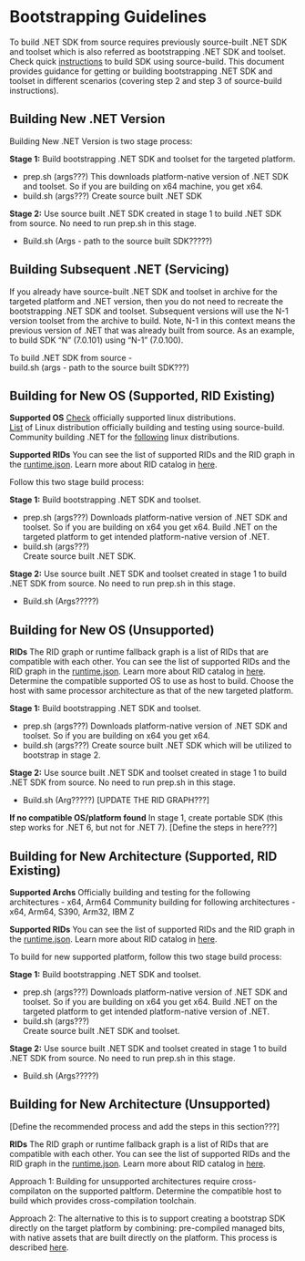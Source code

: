 # Bootstrapping Guidelines

To build .NET SDK from source requires previously source-built .NET SDK and toolset which is also referred as bootstrapping .NET SDK and toolset. Check quick [instructions](https://github.com/dotnet/installer/blob/main/README.md#build-net-from-source-source-build) to build SDK using source-build. This document provides guidance for getting or building  bootstrapping .NET SDK and toolset in different scenarios (covering step 2 and step 3 of source-build instructions).

## Building New .NET Version

Building New .NET Version is two stage process:  

**Stage 1:**
Build bootstrapping .NET SDK and toolset for the targeted platform.

- prep.sh (args???)
 This downloads platform-native version of .NET SDK and toolset. So if you are building on x64 machine, you get x64.
- build.sh (args???)
Create source built .NET SDK

**Stage 2:**
Use source built .NET SDK created in stage 1 to build .NET SDK from source. No need to run prep.sh in this stage.

- Build.sh (Args - path to the source built SDK?????)

## Building Subsequent .NET (Servicing)

If you already have source-built .NET SDK and toolset in archive for the targeted platform and .NET version, then you do not need to recreate the bootstrapping .NET SDK and toolset. Subsequent versions will use the N-1 version toolset from the archive to build. Note, N-1 in this context means the previous version of .NET that was already built from source. As an example, to build SDK “N” (7.0.101) using “N-1” (7.0.100).

To build .NET SDK from source -  
 build.sh (args - path to the source built SDK???)

## Building for New OS (Supported, RID Existing)

**Supported OS**
[Check](https://learn.microsoft.com/en-us/dotnet/core/install/linux) officially supported linux distributions.  
[List](https://github.com/dotnet/installer/blob/release/7.0.1xx/src/SourceBuild/Arcade/eng/common/templates/job/source-build-run-tarball-build.yml#L12-L16) of Linux distribution officially building and testing using source-build.  
Community building .NET for the [following](https://github.com/dotnet/source-build#net-in-linux-distributions) linux distributions.

**Supported RIDs**
You can see the list of supported RIDs and the RID graph in the [runtime.json](https://github.com/dotnet/runtime/blob/main/src/libraries/Microsoft.NETCore.Platforms/src/runtime.json). Learn more about RID catalog in [here](https://learn.microsoft.com/en-us/dotnet/core/rid-catalog#linux-rids).

Follow this two stage build process:

**Stage 1:**
Build bootstrapping .NET SDK and toolset.

- prep.sh (args???)
 Downloads platform-native version of .NET SDK and toolset. So if you are building on x64 you get x64. Build .NET on the targeted platform to get intended platform-native version of .NET.
- build.sh (args???)  
Create source built .NET SDK.

**Stage 2:**
Use source built .NET SDK and toolset created in stage 1 to build .NET SDK from source. No need to run prep.sh in this stage.

- Build.sh (Args?????)

## Building for New OS (Unsupported)

**RIDs**
The RID graph or runtime fallback graph is a list of RIDs that are compatible with each other. You can see the list of supported RIDs and the RID graph in the [runtime.json](https://github.com/dotnet/runtime/blob/main/src/libraries/Microsoft.NETCore.Platforms/src/runtime.json). Learn more about RID catalog in [here](https://learn.microsoft.com/en-us/dotnet/core/rid-catalog#linux-rids).
Determine the compatible supported OS to use as host to build. Choose the host with same processor architecture as that of the new targeted platform.

**Stage 1:**
Build bootstrapping .NET SDK and toolset.

- prep.sh (args???)
 Downloads platform-native version of .NET SDK and toolset. So if you are building on x64 you get x64.
- build.sh (args???)
Create source built .NET SDK which will be utilized to bootstrap in stage 2.

**Stage 2:**
Use source built .NET SDK and toolset created in stage 1 to build .NET SDK from source. No need to run prep.sh in this stage.

- Build.sh (Arg?????)
[UPDATE THE RID GRAPH???]

**If no compatible OS/platform found**
In stage 1, create portable SDK (this step works for .NET 6, but not for .NET 7). [Define the steps in here???]

## Building for New Architecture (Supported, RID Existing)

**Supported Archs**
Officially building and testing for the following architectures - x64, Arm64
Community building for following architectures - x64, Arm64, S390, Arm32, IBM Z

**Supported RIDs**
You can see the list of supported RIDs and the RID graph in the [runtime.json](https://github.com/dotnet/runtime/blob/main/src/libraries/Microsoft.NETCore.Platforms/src/runtime.json). Learn more about RID catalog in [here](https://learn.microsoft.com/en-us/dotnet/core/rid-catalog#linux-rids).

To build for new supported platform, follow this two stage build process:

**Stage 1:**
Build bootstrapping .NET SDK and toolset.

- prep.sh (args???)
 Downloads platform-native version of .NET SDK and toolset. So if you are building on x64 you get x64. Build .NET on the targeted platform to get intended platform-native version of .NET.
- build.sh (args???)  
Create source built .NET SDK and toolset.

**Stage 2:**
Use source built .NET SDK and toolset created in stage 1 to build .NET SDK from source. No need to run prep.sh in this stage.

- Build.sh (Args?????)

## Building for New Architecture (Unsupported)

[Define the recommended process and add the steps in this section???]

**RIDs**
The RID graph or runtime fallback graph is a list of RIDs that are compatible with each other. You can see the list of supported RIDs and the RID graph in the [runtime.json](https://github.com/dotnet/runtime/blob/main/src/libraries/Microsoft.NETCore.Platforms/src/runtime.json). Learn more about RID catalog in [here](https://learn.microsoft.com/en-us/dotnet/core/rid-catalog#linux-rids).

Approach 1: Building for unsupported architectures require cross-compilaton on the supported paltform. Determine the compatible host to build which provides cross-compilation toolchain.

Approach 2:
The alternative to this is to support creating a bootstrap SDK directly on the target platform by combining: pre-compiled managed bits, with native assets that are built directly on the platform.  This process is described [here](https://github.com/dotnet/source-build/blob/release/3.1/scripts/bootstrap/buildbootstrapcli.sh).
